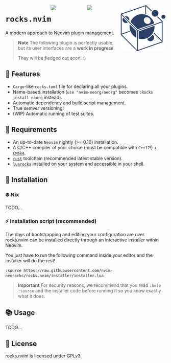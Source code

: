[<img src="https://raw.githubusercontent.com/luarocks/luarocks-logos/master/luarocks_logo_only.png" align="right" width="144" />](https://luarocks.org/)
<img src="https://pngfre.com/wp-content/uploads/heart-87-1024x849.png" align="right" width="104" />
[<img src="https://neovim.io/logos/neovim-mark-flat.png" align="right" width="114" />](https://neovim.io/)

# `rocks.nvim`

A modern approach to Neovim plugin management.

> **Note**
> The following plugin is perfectly usable, but its user interfaces are a **work in progress**.
>
> They will be fledged out soon! :)

## :star2: Features

- `Cargo`-like `rocks.toml` file for declaring all your plugins.
- Name-based installation (`use "nvim-neorg/neorg"` becomes `:Rocks install neorg` instead).
- Automatic dependency and build script management.
- True semver versioning!
- (WIP) Automatic running of test suites.

## :pencil: Requirements

- An up-to-date `Neovim` nightly (>= 0.10) installation.
- A C/C++ compiler of your choice (must be compatible with `C++17`!) + [`CMake`](https://cmake.org/).
- [`rust`](https://www.rust-lang.org/) toolchain (recommended latest stable version).
- [`luarocks`](https://luarocks.org/) installed on your system and accessible in your shell.

## :hammer: Installation

### :snowflake: Nix

<!-- Nix users have a skill issue here what else can I say.
Just joking - add an entry for nix users as well. -->

TODO...

### :zap: Installation script (recommended)

The days of bootstrapping and editing your configuration are over. rocks.nvim can be installed directly through an interactive installer within Neovim.

You just have to run the following command inside your editor and the installer will do the rest!
```vim
:source https://raw.githubusercontent.com/nvim-neorocks/rocks.nvim/installer/installer.lua
```

> **Important**
> For security reasons, we recommend that you read `:help :source` and the installer code before running it so you know exactly what it does.

## :books: Usage

TODO...

## :book: License

rocks.nvim is licensed under GPLv3.
